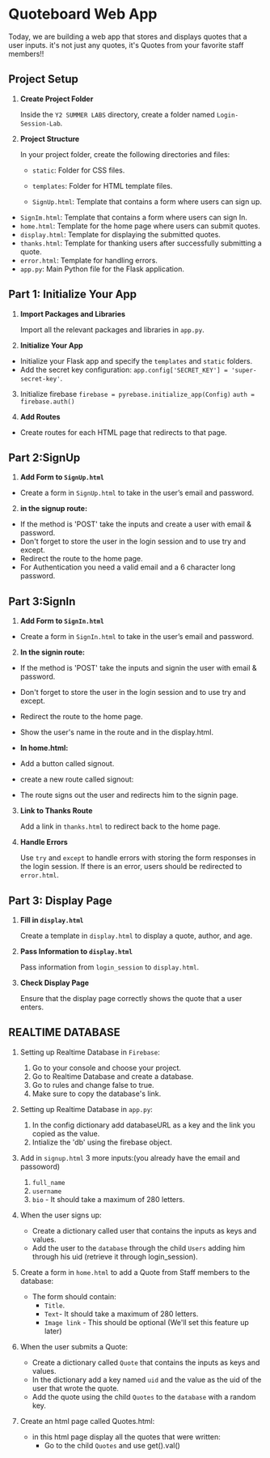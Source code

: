 # Quoteboard Web App


Today, we are building a web app that stores and displays quotes that a user inputs.
it's not just any quotes, it's Quotes from your favorite staff members!!


## Project Setup


1. **Create Project Folder**


   Inside the `Y2 SUMMER LABS` directory, create a folder named `Login-Session-Lab`.


2. **Project Structure**


   In your project folder, create the following directories and files:
   - `static`: Folder for CSS files.
   - `templates`: Folder for HTML template files.


   - `SignUp.html`: Template that contains a form where users can sign up.
  - `SignIm.html`: Template that contains a form where users can sign In.
   - `home.html`: Template for the home page where users can submit quotes.
   - `display.html`: Template for displaying the submitted quotes.
   - `thanks.html`: Template for thanking users after successfully submitting a quote.
   - `error.html`: Template for handling errors.
   - `app.py`: Main Python file for the Flask application.


## Part 1: Initialize Your App


1. **Import Packages and Libraries**


   Import all the relevant packages and libraries in `app.py`.


2. **Initialize Your App**

- Initialize your Flask app and specify the `templates` and `static` folders.
- Add the secret key configuration:
`app.config['SECRET_KEY'] = 'super-secret-key'`.

3. Initialize firebase 
`firebase = pyrebase.initialize_app(Config)`
`auth = firebase.auth()`

4. **Add Routes**

-  Create routes for each HTML page that redirects to that page.


## Part 2:SignUp 

1. **Add Form to `SignUp.html`**

- Create a form in `SignUp.html` to take in the user’s email and password.


2. **in the signup route:**

- If the method is 'POST' take the inputs and create a user with email & password.
- Don't forget to store the user in the login session and to use try and except.
- Redirect the route to the home page.
- For Authentication you need a valid email and a 6 character long password.




## Part 3:SignIn 

1. **Add Form to `SignIn.html`**

  - Create a form in `SignIn.html` to take in the user’s email and password.


2. **In the signin route:**

- If the method is 'POST' take the inputs and signin the user with email & password.
- Don't forget to store the user in the login session and to use try and except.
- Redirect the route to the home page.

- Show the user's name in the route and in the display.html.
- **In home.html:**
- Add a button called signout.
- create a new route called signout:
- The route signs out the user and redirects him to the signin page.


3. **Link to Thanks Route**


   Add a link in `thanks.html` to redirect back to the home page.


4. **Handle Errors**


   Use `try` and `except` to handle errors with storing the form responses in the login session. If there is an error, users should be redirected to `error.html`.


## Part 3: Display Page


1. **Fill in `display.html`**


   Create a template in `display.html` to display a quote, author, and age.


2. **Pass Information to `display.html`**


   Pass information from `login_session` to `display.html`.


3. **Check Display Page**


   Ensure that the display page correctly shows the quote that a user enters.



## REALTIME DATABASE
1. Setting up Realtime Database in `Firebase`:
    1. Go to your console and choose your project.
    2. Go to Realtime Database and create a database.
    3. Go to rules and change false to true.
    4. Make sure to copy the database's link.

2. Setting up Realtime Database in `app.py`:
    1. In the config dictionary add databaseURL as a key and the link you copied as the value.
    2. Intialize the 'db' using the firebase object.


3. Add in `signup.html` 3 more inputs:(you already have the email and passoword)
    1. `full_name`
    2. `username`
    3. `bio` - It should take a maximum of 280 letters.


4. When the user signs up:
    - Create a dictionary called user that contains the inputs as keys and values.
    - Add the user to the `database` through the child `Users` adding him through his uid (retrieve it through login_session).


5. Create a form in `home.html` to add a Quote from Staff members to the database:
    - The form should contain:
        - `Title`.
        - `Text`- It should take a maximum of 280 letters.
        - `Image link` - This should be optional (We'll set this feature up later)


6. When the user submits a Quote:
    - Create a dictionary called `Quote` that contains the inputs as keys and values.
    - In the dictionary add a key named `uid` and the value as the uid of the user that wrote the quote.
    - Add the quote using the child `Quotes` to the `database` with a random key.

        
7. Create an html page called Quotes.html:
    - in this html page display all the quotes that were written:
        - Go to the child `Quotes` and use get().val()
        
